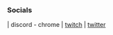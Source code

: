 ### Socials

| discord - chrome
| [twitch](https://twitch.tv/chrome1k)
| [twitter](https://twitter.com/chrwome)
